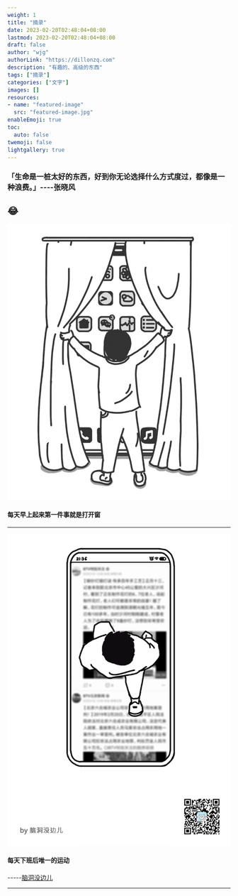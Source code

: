 ```yaml
---
weight: 1
title: "摘录"
date: 2023-02-20T02:48:04+08:00
lastmod: 2023-02-20T02:48:04+08:00
draft: false
author: "wjg"
authorLink: "https://dillonzq.com"
description: "有趣的、高级的东西"
tags: ["摘录"]
categories: ["文字"]
images: []
resources:
- name: "featured-image"
  src: "featured-image.jpg"
enableEmoji: true
toc:
  auto: false
twemoji: false
lightgallery: true
---
```


### 「生命是一桩太好的东西，好到你无论选择什么方式度过，都像是一种浪费。」----张晓风
:joy: 
---

![windows](open-window.png)
#### 每天早上起来第一件事就是打开窗

---

![runpyq](runonphone.gif)
#### 每天下班后唯一的运动    
-----[脑洞没边儿](https://juuun.io/)

---